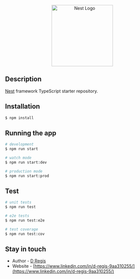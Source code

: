<p align="center">
 <img src="https://nestjs.com/img/logo-small.svg" width="200" alt="Nest Logo" />
</p>


## Description

[Nest](https://github.com/nestjs/nest) framework TypeScript starter repository.

## Installation

```bash
$ npm install
```

## Running the app

```bash
# development
$ npm run start

# watch mode
$ npm run start:dev

# production mode
$ npm run start:prod
```

## Test

```bash
# unit tests
$ npm run test

# e2e tests
$ npm run test:e2e

# test coverage
$ npm run test:cov
```


## Stay in touch

- Author - [D Regis](https://www.linkedin.com/in/d-regis-9aa310255/)
- Website - [https://www.linkedin.com/in/d-regis-9aa310255/](https://www.linkedin.com/in/d-regis-9aa310255/)

